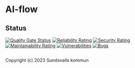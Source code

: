 # AI-flow

## Status

[![Quality Gate Status](https://sonarcloud.io/api/project_badges/measure?project=Sundsvallskommun_api-service-ai-flow&metric=alert_status)](https://sonarcloud.io/summary/overall?id=Sundsvallskommun_api-service-ai-flow)
[![Reliability Rating](https://sonarcloud.io/api/project_badges/measure?project=Sundsvallskommun_api-service-ai-flow&metric=reliability_rating)](https://sonarcloud.io/summary/overall?id=Sundsvallskommun_api-service-ai-flow)
[![Security Rating](https://sonarcloud.io/api/project_badges/measure?project=Sundsvallskommun_api-service-ai-flow&metric=security_rating)](https://sonarcloud.io/summary/overall?id=Sundsvallskommun_api-service-ai-flow)
[![Maintainability Rating](https://sonarcloud.io/api/project_badges/measure?project=Sundsvallskommun_api-service-ai-flow&metric=sqale_rating)](https://sonarcloud.io/summary/overall?id=Sundsvallskommun_api-service-ai-flow)
[![Vulnerabilities](https://sonarcloud.io/api/project_badges/measure?project=Sundsvallskommun_api-service-ai-flow&metric=vulnerabilities)](https://sonarcloud.io/summary/overall?id=Sundsvallskommun_api-service-ai-flow)
[![Bugs](https://sonarcloud.io/api/project_badges/measure?project=Sundsvallskommun_api-service-ai-flow&metric=bugs)](https://sonarcloud.io/summary/overall?id=Sundsvallskommun_api-service-ai-flow)

## 

Copyright (c) 2023 Sundsvalls kommun
